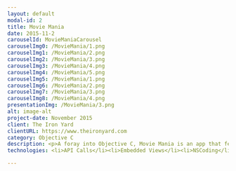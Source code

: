 ```yaml
---
layout: default
modal-id: 2
title: Movie Mania
date: 2015-11-2
carouselId: MovieManiaCarousel
carouselImg0: /MovieMania/1.png
carouselImg1: /MovieMania/2.png
carouselImg2: /MovieMania/3.png
carouselImg3: /MovieMania/4.png
carouselImg4: /MovieMania/5.png
carouselImg5: /MovieMania/1.png
carouselImg6: /MovieMania/2.png
carouselImg7: /MovieMania/3.png
carouselImg8: /MovieMania/4.png
presentationImg: /MovieMania/3.png
alt: image-alt
project-date: November 2015
client: The Iron Yard
clientURL: https://www.theironyard.com
category: Objective C
description: <p>A foray into Objective C, Movie Mania is an app that features the ability to search for any movie in the extensive OMDb database and look up information on this movie such as plot summary, featured actors, review scores, review consensus, and more. Previous searches are saved in a selectable history popover menu. The detail scroll view has a parallax effect on which I spent some time making perfect. :)</br></br> This application was a collaboration with Keron Williams, another other TIY student.</br></br></br>Powered by <a href="http://www.omdbapi.com" target="_blank">The OMDb</a> API. </p>
technologies: <li>API Calls</li><li>Embedded Views</li><li>NSCoding</li>

---
```

